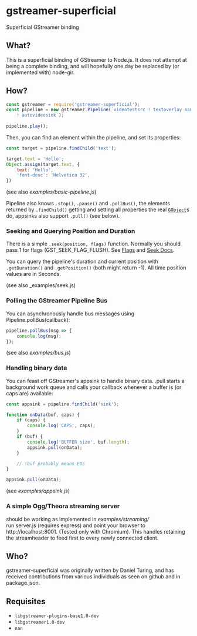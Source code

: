 # gstreamer-superficial

Superficial GStreamer binding

## What?

This is a superficial binding of GStreamer to Node.js. It does not attempt at being a complete binding, and will hopefully one day be replaced by (or implemented with) node-gir.

## How?

```javascript
const gstreamer = require('gstreamer-superficial');
const pipeline = new gstreamer.Pipeline(`videotestsrc ! textoverlay name=text
	! autovideosink`);
	
pipeline.play();
```

Then, you can find an element within the pipeline, and set its properties:

```javascript
const target = pipeline.findChild('text');

target.text = 'Hello';
Object.assign(target.text, {
	text: 'Hello', 
	'font-desc': 'Helvetica 32',
})
```

(see also _examples/basic-pipeline.js_)

Pipeline also knows `.stop()`, `.pause()` and `.pollBus()`,
the elements returned by `.findChild()` getting and setting all properties the real [`GObject`](https://developer.gnome.org/gobject/stable/gobject-The-Base-Object-Type.html)s do, appsinks also support `.pull()` (see below). 

### Seeking and Querying Position and Duration

There is a simple `.seek(position, flags)` function. Normally you should pass 1 for flags (GST_SEEK_FLAG_FLUSH). See [Flags](https://gstreamer.freedesktop.org/documentation/gstreamer/gstsegment.html?gi-language=c#GST_SEEK_FLAG_NONE) and [Seek Docs](https://gstreamer.freedesktop.org/documentation/additional/design/seeking.html?gi-language=c).

You can query the pipeline's duration and current position with `.getDuration()` and `.getPosition()` (both might return -1). All time position values are in Seconds.

(see also _examples/seek.js)

### Polling the GStreamer Pipeline Bus

You can asynchronously handle bus messages using Pipeline.pollBus(callback):

```javascript
pipeline.pollBus(msg => {
	console.log(msg);
});
```

(see also _examples/bus.js_)


### Handling binary data

You can feast off GStreamer's appsink to handle binary data.
.pull starts a background work queue and calls your callback whenever a buffer is (or caps are) available:

```javascript
const appsink = pipeline.findChild('sink');

function onData(buf, caps) {
	if (caps) {
		console.log('CAPS', caps);
	}
	if (buf) {
		console.log('BUFFER size', buf.length);
		appsink.pull(onData);
	}

	// !buf probably means EOS
}

appsink.pull(onData);
```

(see _examples/appsink.js_)


### A simple Ogg/Theora streaming server

should be working as implemented in _examples/streaming/_  
run server.js (requires express) and point your browser to http://localhost:8001. (Tested only with Chromium).
This handles retaining the streamheader to feed first to every newly connected client.


## Who?

gstreamer-superficial was originally written by Daniel Turing, and has 
received contributions from various individuals as seen on github and
in package.json.

## Requisites

* `libgstreamer-plugins-base1.0-dev`
* `libgstreamer1.0-dev`
* `nan`

